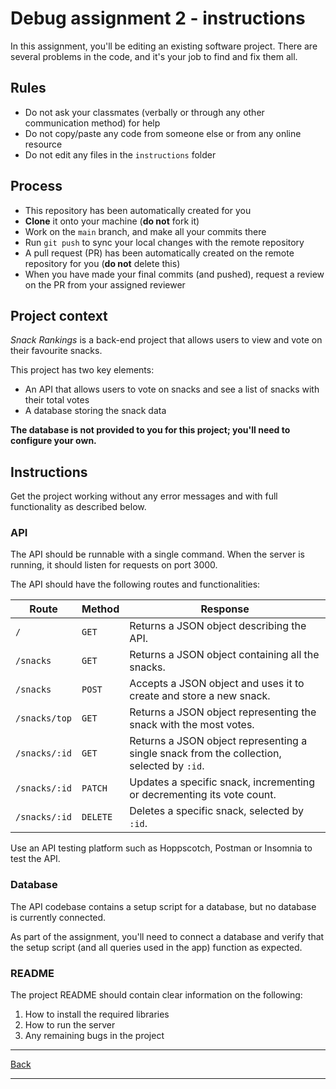 # Debug assignment 2 - instructions

In this assignment, you'll be editing an existing software project. There are several problems in the code, and it's your job to find and fix them all.

## Rules

- Do not ask your classmates (verbally or through any other communication method) for help
- Do not copy/paste any code from someone else or from any online resource
- Do not edit any files in the `instructions` folder

## Process

- This repository has been automatically created for you
- **Clone** it onto your machine (**do not** fork it)
- Work on the `main` branch, and make all your commits there
- Run `git push` to sync your local changes with the remote repository
- A pull request (PR) has been automatically created on the remote repository for you (**do not** delete this)
- When you have made your final commits (and pushed), request a review on the PR from your assigned reviewer

## Project context

*Snack Rankings* is a back-end project that allows users to view and vote on their favourite snacks.

This project has two key elements:

- An API that allows users to vote on snacks and see a list of snacks with their total votes
- A database storing the snack data

**The database is not provided to you for this project; you'll need to configure your own.**

## Instructions

Get the project working without any error messages and with full functionality as described below.

### API

The API should be runnable with a single command. When the server is running, it should listen for requests on port 3000.

The API should have the following routes and functionalities:

| Route | Method | Response |
| --- | --- | --- |
| `/` | `GET` | Returns a JSON object describing the API. |
| `/snacks` | `GET` | Returns a JSON object containing all the snacks. |
| `/snacks` | `POST` | Accepts a JSON object and uses it to create and store a new snack. |
| `/snacks/top` | `GET` | Returns a JSON object representing the snack with the most votes. |
| `/snacks/:id` | `GET` | Returns a JSON object representing a single snack from the collection, selected by `:id`. |
| `/snacks/:id` | `PATCH` | Updates a specific snack, incrementing or decrementing its vote count. |
| `/snacks/:id` | `DELETE` | Deletes a specific snack, selected by `:id`. |

Use an API testing platform such as Hoppscotch, Postman or Insomnia to test the API. 

### Database

The API codebase contains a setup script for a database, but no database is currently connected.

As part of the assignment, you'll need to connect a database and verify that the setup script (and all queries used in the app) function as expected.

### README

The project README should contain clear information on the following:

1. How to install the required libraries
2. How to run the server
3. Any remaining bugs in the project

---

[Back](../README.md)

---